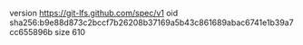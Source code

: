 version https://git-lfs.github.com/spec/v1
oid sha256:b9e88d873c2bccf7b26208b37169a5b43c861689abac6741e1b39a7cc655896b
size 610
